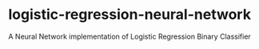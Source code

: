 # logistic-regression-neural-network
A Neural Network implementation of Logistic Regression Binary Classifier
